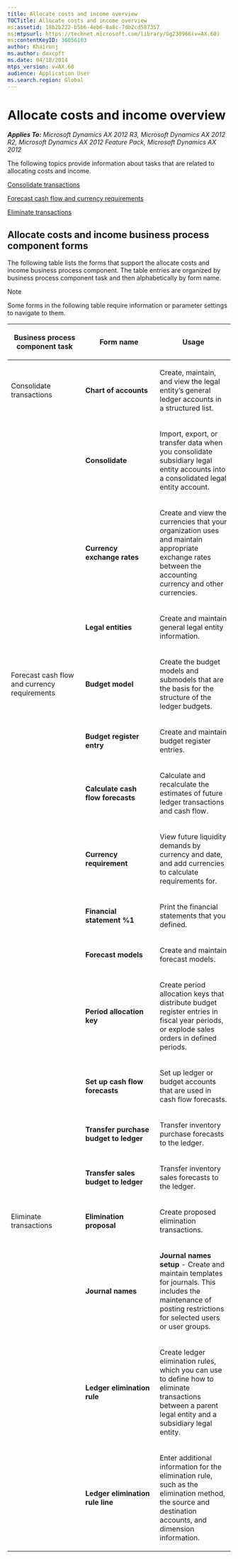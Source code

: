 ```yaml
---
title: Allocate costs and income overview
TOCTitle: Allocate costs and income overview
ms:assetid: 18b2b222-b5b6-4eb6-8a8c-7db2cd587357
ms:mtpsurl: https://technet.microsoft.com/library/Gg230966(v=AX.60)
ms:contentKeyID: 36056103
author: Khairunj
ms.author: daxcpft
ms.date: 04/18/2014
mtps_version: v=AX.60
audience: Application User
ms.search.region: Global
---
```


# Allocate costs and income overview 


_**Applies To:** Microsoft Dynamics AX 2012 R3, Microsoft Dynamics AX 2012 R2, Microsoft Dynamics AX 2012 Feature Pack, Microsoft Dynamics AX 2012_

The following topics provide information about tasks that are related to allocating costs and income.

[Consolidate transactions](consolidate-transactions.md)

[Forecast cash flow and currency requirements](forecast-cash-flow-and-currency-requirements.md)

[Eliminate transactions](eliminate-transactions.md)

## Allocate costs and income business process component forms

The following table lists the forms that support the allocate costs and income business process component. The table entries are organized by business process component task and then alphabetically by form name.


> [!NOTE]
> <P>Some forms in the following table require information or parameter settings to navigate to them.</P>



<table>
<colgroup>
<col style="width: 33%" />
<col style="width: 33%" />
<col style="width: 33%" />
</colgroup>
<thead>
<tr class="header">
<th><p>Business process component task</p></th>
<th><p>Form name</p></th>
<th><p>Usage</p></th>
</tr>
</thead>
<tbody>
<tr class="odd">
<td><p>Consolidate transactions</p></td>
<td><p><strong>Chart of accounts</strong></p></td>
<td><p>Create, maintain, and view the legal entity’s general ledger accounts in a structured list.</p></td>
</tr>
<tr class="even">
<td><p></p></td>
<td><p><strong>Consolidate</strong></p></td>
<td><p>Import, export, or transfer data when you consolidate subsidiary legal entity accounts into a consolidated legal entity account.</p></td>
</tr>
<tr class="odd">
<td><p></p></td>
<td><p><strong>Currency exchange rates</strong></p></td>
<td><p>Create and view the currencies that your organization uses and maintain appropriate exchange rates between the accounting currency and other currencies.</p></td>
</tr>
<tr class="even">
<td><p></p></td>
<td><p><strong>Legal entities</strong></p></td>
<td><p>Create and maintain general legal entity information.</p></td>
</tr>
<tr class="odd">
<td><p>Forecast cash flow and currency requirements</p></td>
<td><p><strong>Budget model</strong></p></td>
<td><p>Create the budget models and submodels that are the basis for the structure of the ledger budgets.</p></td>
</tr>
<tr class="even">
<td><p></p></td>
<td><p><strong>Budget register entry</strong></p></td>
<td><p>Create and maintain budget register entries.</p></td>
</tr>
<tr class="odd">
<td><p></p></td>
<td><p><strong>Calculate cash flow forecasts</strong></p></td>
<td><p>Calculate and recalculate the estimates of future ledger transactions and cash flow.</p></td>
</tr>
<tr class="even">
<td><p></p></td>
<td><p><strong>Currency requirement</strong></p></td>
<td><p>View future liquidity demands by currency and date, and add currencies to calculate requirements for.</p></td>
</tr>
<tr class="odd">
<td><p></p></td>
<td><p><strong>Financial statement %1</strong></p></td>
<td><p>Print the financial statements that you defined.</p></td>
</tr>
<tr class="even">
<td><p></p></td>
<td><p><strong>Forecast models</strong></p></td>
<td><p>Create and maintain forecast models.</p></td>
</tr>
<tr class="odd">
<td><p></p></td>
<td><p><strong>Period allocation key</strong></p></td>
<td><p>Create period allocation keys that distribute budget register entries in fiscal year periods, or explode sales orders in defined periods.</p></td>
</tr>
<tr class="even">
<td><p></p></td>
<td><p><strong>Set up cash flow forecasts</strong></p></td>
<td><p>Set up ledger or budget accounts that are used in cash flow forecasts.</p></td>
</tr>
<tr class="odd">
<td><p></p></td>
<td><p><strong>Transfer purchase budget to ledger</strong></p></td>
<td><p>Transfer inventory purchase forecasts to the ledger.</p></td>
</tr>
<tr class="even">
<td><p></p></td>
<td><p><strong>Transfer sales budget to ledger</strong></p></td>
<td><p>Transfer inventory sales forecasts to the ledger.</p></td>
</tr>
<tr class="odd">
<td><p>Eliminate transactions</p></td>
<td><p><strong>Elimination proposal</strong></p></td>
<td><p>Create proposed elimination transactions.</p></td>
</tr>
<tr class="even">
<td><p></p></td>
<td><p><strong>Journal names</strong></p></td>
<td><p><strong>Journal names setup</strong> - Create and maintain templates for journals. This includes the maintenance of posting restrictions for selected users or user groups.</p></td>
</tr>
<tr class="odd">
<td><p></p></td>
<td><p><strong>Ledger elimination rule</strong></p></td>
<td><p>Create ledger elimination rules, which you can use to define how to eliminate transactions between a parent legal entity and a subsidiary legal entity.</p></td>
</tr>
<tr class="even">
<td><p></p></td>
<td><p><strong>Ledger elimination rule line</strong></p></td>
<td><p>Enter additional information for the elimination rule, such as the elimination method, the source and destination accounts, and dimension information.</p></td>
</tr>
</tbody>
</table>

  



